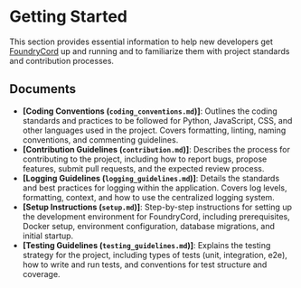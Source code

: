 # Getting Started

This section provides essential information to help new developers get [FoundryCord](docs/1_introduction/glossary.md#foundrycord) up and running and to familiarize them with project standards and contribution processes.

## Documents

*   **[Coding Conventions (`coding_conventions.md`)]**: Outlines the coding standards and practices to be followed for Python, JavaScript, CSS, and other languages used in the project. Covers formatting, linting, naming conventions, and commenting guidelines.
*   **[Contribution Guidelines (`contribution.md`)]**: Describes the process for contributing to the project, including how to report bugs, propose features, submit pull requests, and the expected review process.
*   **[Logging Guidelines (`logging_guidelines.md`)]**: Details the standards and best practices for logging within the application. Covers log levels, formatting, context, and how to use the centralized logging system.
*   **[Setup Instructions (`setup.md`)]**: Step-by-step instructions for setting up the development environment for FoundryCord, including prerequisites, Docker setup, environment configuration, database migrations, and initial startup.
*   **[Testing Guidelines (`testing_guidelines.md`)]**: Explains the testing strategy for the project, including types of tests (unit, integration, e2e), how to write and run tests, and conventions for test structure and coverage.